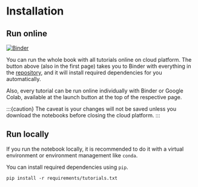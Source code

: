 # Installation

## Run online

[![Binder](https://mybinder.org/badge_logo.svg)](https://mybinder.org/v2/gh/jeepchinnawat/edumat-book/HEAD)

You can run the whole book with all tutorials online on cloud platform. The button above (also in the first page) takes you to Binder with everything in the [repository](https://github.com/jeepchinnawat/edumat-book), and it will install required dependencies for you automatically.

Also, every tutorial can be run online individually with Binder or Google Colab, available at the launch button at the top of the respective page.

:::{caution}
The caveat is your changes will not be saved unless you download the notebooks before closing the cloud platform.
:::

## Run locally

If you run the notebook locally, it is recommended to do it with a virtual environment or environment management like `conda`.

You can install required dependencies using `pip`.

```
pip install -r requirements/tutorials.txt
```
